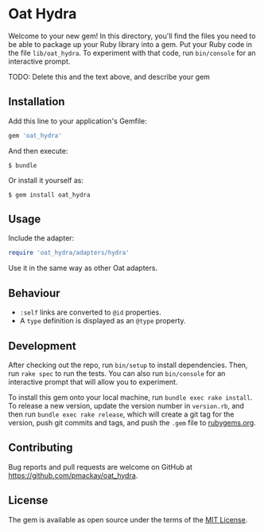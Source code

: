 # Oat Hydra

Welcome to your new gem! In this directory, you'll find the files you need to be able to package up your Ruby library into a gem. Put your Ruby code in the file `lib/oat_hydra`. To experiment with that code, run `bin/console` for an interactive prompt.

TODO: Delete this and the text above, and describe your gem

## Installation

Add this line to your application's Gemfile:

```ruby
gem 'oat_hydra'
```

And then execute:

    $ bundle

Or install it yourself as:

    $ gem install oat_hydra

## Usage

Include the adapter:

```ruby
require 'oat_hydra/adapters/hydra'
```

Use it in the same way as other Oat adapters.

## Behaviour

* `:self` links are converted to `@id` properties.
* A `type` definition is displayed as an `@type` property.


## Development

After checking out the repo, run `bin/setup` to install dependencies. Then, run `rake spec` to run the tests. You can also run `bin/console` for an interactive prompt that will allow you to experiment.

To install this gem onto your local machine, run `bundle exec rake install`. To release a new version, update the version number in `version.rb`, and then run `bundle exec rake release`, which will create a git tag for the version, push git commits and tags, and push the `.gem` file to [rubygems.org](https://rubygems.org).

## Contributing

Bug reports and pull requests are welcome on GitHub at https://github.com/pmackay/oat_hydra.


## License

The gem is available as open source under the terms of the [MIT License](http://opensource.org/licenses/MIT).

